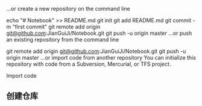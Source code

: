 …or create a new repository on the command line

echo "# Notebook" >> README.md
git init
git add README.md
git commit -m "first commit"
git remote add origin git@github.com:JianGuiJi/Notebook.git
git push -u origin master
…or push an existing repository from the command line

git remote add origin git@github.com:JianGuiJi/Notebook.git
git push -u origin master
…or import code from another repository
You can initialize this repository with code from a Subversion, Mercurial, or TFS project.

Import code

## 创建仓库

